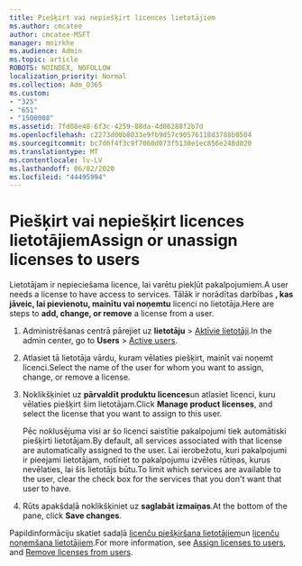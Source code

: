 ```yaml
---
title: Piešķirt vai nepiešķirt licences lietotājiem
ms.author: cmcatee
author: cmcatee-MSFT
manager: mnirkhe
ms.audience: Admin
ms.topic: article
ROBOTS: NOINDEX, NOFOLLOW
localization_priority: Normal
ms.collection: Adm_O365
ms.custom:
- "325"
- "651"
- "1500008"
ms.assetid: 7fd08e48-6f3c-4259-88da-4d06288f2b7d
ms.openlocfilehash: c2273d00b8033e9fb9d57c90576118d3788b0504
ms.sourcegitcommit: bc7d6f4f3c9f7060d073f5130e1ec856e248d020
ms.translationtype: MT
ms.contentlocale: lv-LV
ms.lasthandoff: 06/02/2020
ms.locfileid: "44495994"
---
```

# <a name="assign-or-unassign-licenses-to-users"></a><span data-ttu-id="a6235-102">Piešķirt vai nepiešķirt licences lietotājiem</span><span class="sxs-lookup"><span data-stu-id="a6235-102">Assign or unassign licenses to users</span></span>

<span data-ttu-id="a6235-103">Lietotājam ir nepieciešama licence, lai varētu piekļūt pakalpojumiem.</span><span class="sxs-lookup"><span data-stu-id="a6235-103">A user needs a license to have access to services.</span></span> <span data-ttu-id="a6235-104">Tālāk ir norādītas darbības **, kas jāveic, lai pievienotu, mainītu vai noņemtu** licenci no lietotāja.</span><span class="sxs-lookup"><span data-stu-id="a6235-104">Here are steps to **add, change, or remove** a license from a user.</span></span>
  
1. <span data-ttu-id="a6235-105">Administrēšanas centrā pārejiet uz **lietotāju** \> [Aktīvie lietotāji](https://go.microsoft.com/fwlink/p/?linkid=834822).</span><span class="sxs-lookup"><span data-stu-id="a6235-105">In the admin center, go to **Users** \> [Active users](https://go.microsoft.com/fwlink/p/?linkid=834822).</span></span>

2. <span data-ttu-id="a6235-106">Atlasiet tā lietotāja vārdu, kuram vēlaties piešķirt, mainīt vai noņemt licenci.</span><span class="sxs-lookup"><span data-stu-id="a6235-106">Select the name of the user for whom you want to assign, change, or remove a license.</span></span>

3. <span data-ttu-id="a6235-107">Noklikšķiniet uz **pārvaldīt produktu licences**un atlasiet licenci, kuru vēlaties piešķirt šim lietotājam.</span><span class="sxs-lookup"><span data-stu-id="a6235-107">Click **Manage product licenses**, and select the license that you want to assign to this user.</span></span>

    <span data-ttu-id="a6235-108">Pēc noklusējuma visi ar šo licenci saistītie pakalpojumi tiek automātiski piešķirti lietotājam.</span><span class="sxs-lookup"><span data-stu-id="a6235-108">By default, all services associated with that license are automatically assigned to the user.</span></span> <span data-ttu-id="a6235-109">Lai ierobežotu, kuri pakalpojumi ir pieejami lietotājam, notīriet to pakalpojumu izvēles rūtiņas, kurus nevēlaties, lai šis lietotājs būtu.</span><span class="sxs-lookup"><span data-stu-id="a6235-109">To limit which services are available to the user, clear the check box for the services that you don't want that user to have.</span></span>

4. <span data-ttu-id="a6235-110">Rūts apakšdaļā noklikšķiniet uz **saglabāt izmaiņas**.</span><span class="sxs-lookup"><span data-stu-id="a6235-110">At the bottom of the pane, click **Save changes**.</span></span>

<span data-ttu-id="a6235-111">Papildinformāciju skatiet sadaļā [licenču piešķiršana lietotājiem](https://docs.microsoft.com/microsoft-365/admin/add-users/add-users)un [licenču noņemšana lietotājiem](https://docs.microsoft.com/microsoft-365/admin/add-users/delete-a-user).</span><span class="sxs-lookup"><span data-stu-id="a6235-111">For more information, see [Assign licenses to users](https://docs.microsoft.com/microsoft-365/admin/add-users/add-users), and [Remove licenses from users](https://docs.microsoft.com/microsoft-365/admin/add-users/delete-a-user).</span></span>
